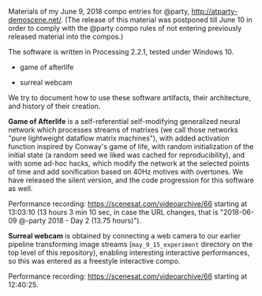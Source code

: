 Materials of my June 9, 2018 compo entries for @party, http://atparty-demoscene.net/. (The release of this material was postponed till June 10 in order to comply with the @party compo rules of not entering previously released material into the compos.)

The software is written in Processing 2.2.1, tested under Windows 10.

* game of afterlife

* surreal webcam

We try to document how to use these software artifacts, their architecture, and history of their creation.

**Game of Afterlife** is a self-referential self-modifying generalized neural network which processes streams of matrixes (we call those networks "pure lightweight dataflow matrix machines"), with added activation function inspired by Conway's game of life, with random initialization of the initial state (a random seed we liked was cached for reproducibility), and with some ad-hoc hacks, which modify the network at the selected points of time and add sonification based on 40Hz motives with overtones. We have released the silent version, and the code progression for this software as well.

Performance recording: https://scenesat.com/videoarchive/66 starting at 13:03:10 (13 hours 3 min 10 sec, in case the URL changes, that is "2018-06-09 @-party 2018 - Day 2 (13.75 hours)").

**Surreal webcam** is obtained by connecting a web camera to our earlier pipeline transforming image streams (`may_9_15_experiment` directory on the top level of this repository), enabling interesting interactive performances, so this was entered as a freestyle interactive compo.

Performance recording: https://scenesat.com/videoarchive/66 starting at 12:40:25.

